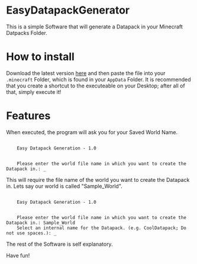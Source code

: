 # EasyDatapackGenerator
This is a simple Software that will generate a Datapack in your Minecraft Datpacks Folder.
# How to install
Download the latest version [here](https://github.com/JaegerwaldDev/EasyDatapackGenerator/releases) and then paste the file into your `.minecraft` Folder, which is found in your `AppData` Folder. It is recommended that you create a shortcut to the executeable on your Desktop; after all of that, simply execute it!
# Features
When executed, the program will ask you for your Saved World Name.
```

    Easy Datapack Generation - 1.0


    Please enter the world file name in which you want to create the Datapack in.: _

```
This will require the file name of the world you want to create the Datapack in. Lets say our world is called "Sample_World".
```

    Easy Datapack Generation - 1.0


    Please enter the world file name in which you want to create the Datapack in.: Sample_World
    Select an internal name for the Datapack. (e.g. CoolDatapack; Do not use spaces.): _

```
The rest of the Software is self explanatory.

Have fun!
